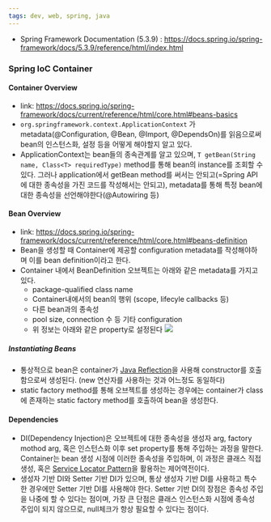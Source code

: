 ```yaml
---
tags: dev, web, spring, java
---
```

- Spring Framework Documentation (5.3.9) : https://docs.spring.io/spring-framework/docs/5.3.9/reference/html/index.html
### Spring IoC Container 
#### Container Overview
- link: https://docs.spring.io/spring-framework/docs/current/reference/html/core.html#beans-basics
- `org.springframework.context.ApplicationContext` 가 metadata(@Configuration, @Bean, @Import, @DependsOn)를 읽음으로써 bean의 인스턴스화, 설정 등을 어떻게 해야할지 알고 있다. 
- ApplicationContext는 bean들의 종속관계를 알고 있으며, `T getBean(String name, Class<T> requiredType)` method를 통해 bean의 instance를 조회할 수 있다. 그러나 application에서 getBean method를 써서는 안되고(=Spring API에 대한 종속성을 가진 코드를 작성해서는 안되고), metadata를 통해 특정 bean에 대한 종속성을 선언해야한다(@Autowiring 등)
#### Bean Overview
- link: https://docs.spring.io/spring-framework/docs/current/reference/html/core.html#beans-definition
- Bean을 생성할 때 Container에 제공할 configuration metadata를 작성해야하며 이를 bean definition이라고 한다. 
- Container 내에서 BeanDefinition 오브젝트는 아래와 같은 metadata를 가지고 있다.
	- package-qualified class name
	- Container내에서의 bean의 행위 (scope, lifecyle callbacks 등)
	- 다른 bean과의 종속성
	- pool size, connection 수 등 기타 configuration
	- 위 정보는 아래와 같은 property로 설정된다
	  ![](Pasted%20image%2020221115223622.png)
##### Instantiating Beans
- 통상적으로 bean은 container가 [Java Reflection](Java%20Reflection.md)을 사용해 constructor를 호출함으로써 생성된다. (new 연산자를 사용하는 것과 어느정도 동일하다)
- static factory method를 통해 오브젝트를 생성하는 경우에는 container가 class에 존재하는 static factory method를 호출하여 bean을 생성한다.
#### Dependencies
- DI(Dependency Injection)은 오브젝트에 대한 종속성을 생성자 arg, factory mothod arg, 혹은 인스턴스화 이후 set property를 통해 주입하는 과정을 말한다. Container는 bean 생성 시점에 이러한 종속성을 주입하며, 이 과정은 클래스 직접 생성, 혹은 [Service Locator Pattern](https://luv-n-interest.tistory.com/1113)을 활용하는 제어역전이다. 
- 생성자 기반 DI와 Setter 기반 DI가 있으며,  통상 생성자 기반 DI를 사용하고 특수한 경우에만 Setter 기반 DI를 사용해야 한다. Setter 기반 DI의 장점은 종속성 주입을 나중에 할 수 있다는 점이며, 가장 큰 단점은 클래스 인스턴스화 시점에 종속성 주입이 되지 않으므로, null체크가 항상 필요할 수 있다는 점이다.
